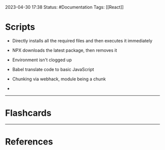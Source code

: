 2023-04-30 17:38
Status: #Documentation 
Tags: [[React]]

# Scripts

* Directly installs all the required files and then executes it immediately
* NPX downloads the latest package, then removes it
* Environment isn't clogged up

* Babel translate code to basic JavaScript
* Chunking via webhack, module being a chunk
* 






___
# Flashcards



---
# References
